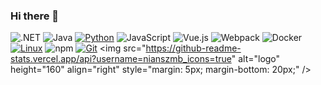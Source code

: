### Hi there 👋
<!--
**nianszmb/nianszmb** is a ✨ _special_ ✨ repository because its `README.md` (this file) appears on your GitHub profile.


Here are some ideas to get you started:

- 🔭 I’m currently working on ...
- 🌱 I’m currently learning ...
- 👯 I’m looking to collaborate on ...
- 🤔 I’m looking for help with ...
- 💬 Ask me about ...
- 📫 How to reach me: ...
- 😄 Pronouns: ...
- ⚡ Fun fact: ...
-->

![.NET](https://img.shields.io/badge/.NET-512BD4?style=flat-square&logo=C-Sharp&logoColor=ffffff)
![Java](https://img.shields.io/badge/-Java-007396?style=flat-square&logo=java&logoColor=ffffff)
[![Python](https://img.shields.io/badge/-Python-3776AB?style=flat-square&logo=python&logoColor=ffffff)](https://www.python.org/)
![JavaScript](https://img.shields.io/badge/JavaScript-F7DF1E?style=flat-square&logo=JavaScript&logoColor=ffffff)
![Vue.js](https://img.shields.io/badge/-Vue.js-4FC08D?style=flat-square&logo=Vue.js&logoColor=ffffff)
![Webpack](https://img.shields.io/badge/-Webpack-8DD6F9?style=flat-square&logo=webpack&logoColor=ffffff)
![Docker](https://img.shields.io/badge/Docker-2496ED?style=flat-square&logo=docker&logoColor=ffffff)
[![Linux](https://img.shields.io/badge/-Linux-333333?style=flat-square&logo=linux&logoColor=white)](https://www.linuxfoundation.org/)
![npm](https://img.shields.io/badge/-NPM-CB3837?style=flat-square&logo=npm&logoColor=white)
[![Git](https://img.shields.io/badge/-Git-f05032?style=flat-square&logo=git&logoColor=white)](https://git-scm.com/)
<img src="https://github-readme-stats.vercel.app/api?username=nianszmb_icons=true" alt="logo" height="160" align="right" style="margin: 5px; margin-bottom: 20px;" /\>

